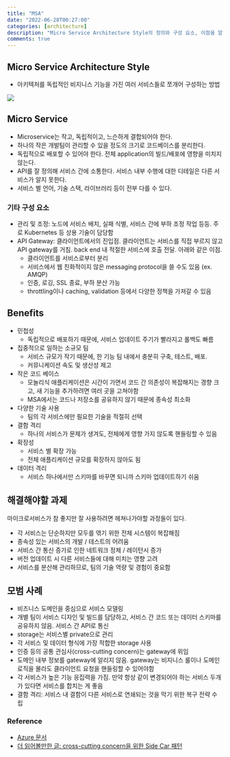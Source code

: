 ```yaml
---
title: "MSA"
date: "2022-06-28T00:27:00"
categories: [architecture]
description: "Micro Service Architecture Style의 정의와 구성 요소, 이점을 알아보자."
comments: true
---
```


## Micro Service Architecture Style

- 아키텍처를 독립적인 비지니스 기능을 가진 여러 서비스들로 쪼개어 구성하는 방법

<img src="https://docs.microsoft.com/ko-KR/azure/architecture/includes/images/microservices-logical.png">

## Micro Service

- Microservice는 작고, 독립적이고, 느슨하게 결합되어야 한다.
- 하나의 작은 개발팀이 관리할 수 있을 정도의 크기로 코드베이스를 분리한다.
- 독립적으로 배포할 수 있어야 한다. 전체 application의 빌드/배포에 영향을 미치지 않는다.
- API를 잘 정의해 서비스 간에 소통한다. 서비스 내부 수행에 대한 디테일은 다른 서비스가 알지 못한다.
- 서비스 별 언어, 기술 스택, 라이브러리 등이 전부 다를 수 있다.

### 기타 구성 요소

- 관리 및 조정: 노드에 서비스 배치, 실패 식별, 서비스 간에 부하 조정 작업 등등. 주로 Kubernetes 등 상용 기술이 담당함
- API Gateway: 클라이언트에서의 진입점. 클라이언트는 서비스를 직접 부르지 않고 API gateway를 거침. back end 내 적절한 서비스에 호출 전달. 아래와 같은 이점.
    - 클라이언트를 서비스로부터 분리
    - 서비스에서 웹 친화적이지 않은 messaging protocol을 쓸 수도 있음 (ex. AMQP)
    - 인증, 로깅, SSL 종료, 부하 분산 가능
    - throttling이나 caching, validation 등에서 다양한 정책을 가져갈 수 있음

## Benefits

- 민첩성
    - 독립적으로 배포하기 때문에, 서비스 업데이트 주기가 빨라지고 롤백도 빠름
- 집중적으로 일하는 소규모 팀
    - 서비스 규모가 작기 때문에, 한 기능 팀 내에서 충분히 구축, 테스트, 배포.
    - 커뮤니케이션 속도 및 생산성 제고
- 작은 코드 베이스
    - 모놀리식 애플리케이션은 시간이 가면서 코드 간 의존성이 복잡해지는 경향 크고, 새 기능을 추가하려면 여러 곳을 고쳐야함
    - MSA에서는 코드나 저장소를 공유하지 않기 때문에 종속성 최소화
- 다양한 기술 사용
    - 팀의 각 서비스에만 필요한 기술을 적절히 선택
- 결함 격리
    - 하나의 서비스가 문제가 생겨도, 전체에게 영향 가지 않도록 핸들링할 수 있음
- 확장성
    - 서비스 별 확장 가능
    - 전체 애플리케이션 규모를 확장하지 않아도 됨
- 데이터 격리
    - 서비스 하나에서만 스키마를 바꾸면 되니까 스키마 업데이트하기 쉬움

## 해결해야할 과제

마이크로서비스가 참 좋지만 잘 사용하려면 헤쳐나가야할 과정들이 있다.

- 각 서비스는 단순하지만 모두를 엮기 위한 전체 시스템이 복잡해짐
- 종속성 있는 서비스의 개발 / 테스트의 어려움
- 서비스 간 통신 증가로 인한 네트워크 정체 / 레이턴시 증가
- 버전 업데이트 시 다른 서비스들에 대해 미치는 영향 고려
- 서비스를 분산해 관리하므로, 팀의 기술 역량 및 경험이 중요함

## 모범 사례

- 비즈니스 도메인을 중심으로 서비스 모델링
- 개별 팀이 서비스 디자인 및 빌드를 담당하고, 서비스 간 코드 또는 데이터 스키마를 공유하지 않음. 서비스 간 API로 통신
- storage는 서비스별 private으로 관리
- 각 서비스 및 데이터 형식에 가장 적합한 storage 사용
- 인증 등의 공통 관심사(cross-cutting concern)는 gateway에 위임
- 도메인 내부 정보를 gateway에 알리지 않음. gateway는 비지니스 룰이나 도메인 로직을 몰라도 클라이언트 요청을 핸들링할 수 있어야함
- 각 서비스가 높은 기능 응집력을 가짐. 만약 항상 같이 변경되어야 하는 서비스 두개가 있다면 서비스를 합치는 게 좋음
- 결함 격리: 서비스 내 결함이 다른 서비스로 연쇄되는 것을 막기 위한 복구 전략 수립

### Reference

- [Azure 문서](https://docs.microsoft.com/ko-kr/azure/architecture/guide/architecture-styles/microservices)
- [더 읽어볼만한 글: cross-cutting concern을 위한 Side Car 패턴](https://blog.bitsrc.io/handling-cross-cutting-concerns-in-microservices-the-sidecar-pattern-59890fe3dc0f)